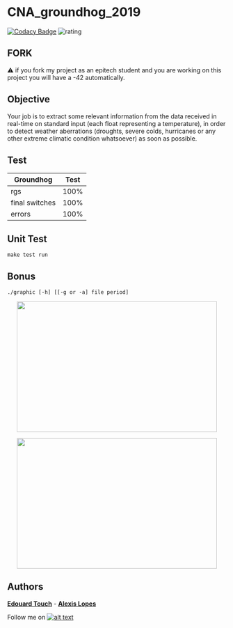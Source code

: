 
# CNA_groundhog_2019

[![Codacy Badge](https://api.codacy.com/project/badge/Grade/cb6e60e3c65b4f9d95a6f4c4b0141029)](https://app.codacy.com/manual/Eydou/CNA_groundhog_2019?utm_source=github.com&utm_medium=referral&utm_content=Eydou/CNA_groundhog_2019&utm_campaign=Badge_Grade_Dashboard)           ![rating](https://img.shields.io/badge/notation-★★★★★-brightgreen)

## FORK
⚠️ if you fork my project as an epitech student and you are working on this project
you will have a -42 automatically.

## Objective

Your job is to extract some relevant information from the data received in real-time on standard input (each
float representing a temperature), in order to detect weather aberrations (droughts, severe colds, hurricanes
or any other extreme climatic condition whatsoever) as soon as possible.

## Test

| Groundhog | Test |
| --- | --- |
| rgs | 100% |
| final switches | 100% |
| errors | 100% |

## Unit Test

    make test run

## Bonus

    ./graphic [-h] [[-g or -a] file period]

<p align="center">
  <img width="460" height="300" src="https://github.com/Eydou/groundhog/blob/master/bonus/ground1.png">
</p>
<p align="center">
  <img width="460" height="300" src="https://github.com/Eydou/groundhog/blob/master/bonus/ground2.png">
</p>



## Authors

 **[Edouard Touch](https://github.com/Eydou)** - **[Alexis Lopes](https://github.com/LopesAlexis)**
 
[6.1]: http://i.imgur.com/0o48UoR.png (Follow me !)

[1]: https://github.com/Eydou

Follow me on [![alt text][6.1]][1]

